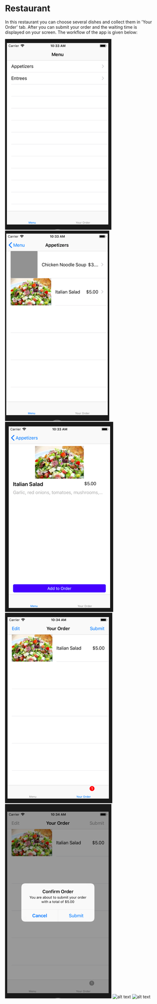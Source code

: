 # Restaurant

In this restaurant you can choose several dishes and collect them in 'Your Order' tab.
After you can submit your order and the waiting time is displayed on your screen.
The workflow of the app is given below:

![alt text](https://github.com/HugoLangeveld/Restaurant/blob/master/Schermafbeelding%202018-12-14%20om%2010.33.43.png)
![alt text](https://github.com/HugoLangeveld/Restaurant/blob/master/Schermafbeelding%202018-12-14%20om%2010.33.51.png)
![alt text](https://github.com/HugoLangeveld/Restaurant/blob/master/Schermafbeelding%202018-12-14%20om%2010.33.59.png)
![alt text](https://github.com/HugoLangeveld/Restaurant/blob/master/Schermafbeelding%202018-12-14%20om%2010.34.08.png)
![alt text](https://github.com/HugoLangeveld/Restaurant/blob/master/Schermafbeelding%202018-12-14%20om%2010.34.16.png)
![alt text]()
![alt text]()
